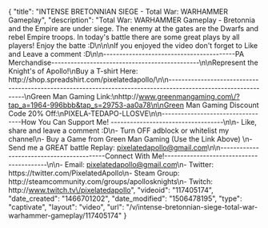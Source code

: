 {
    "title": "INTENSE BRETONNIAN SIEGE - Total War: WARHAMMER Gameplay",
    "description": "Total War: WARHAMMER Gameplay - Bretonnia and the Empire are under siege.  The enemy at the gates are the Dwarfs and rebel Empire troops.  In today's battle there are some great plays by all players!  Enjoy the batte :D\n\n\nIf you enjoyed the video don't forget to Like and Leave a comment :D\n\n-----------------------------------------PA Merchandise----------------------------------------------\n\nRepresent the Knight's of Apollo!\nBuy a T-shirt Here: http:\/\/shop.spreadshirt.com\/pixelatedapollo\/\n\n---------------------------------------------------------------------------------------------------------------\nGreen Man Gaming Link:\nhttp:\/\/www.greenmangaming.com\/?tap_a=1964-996bbb&tap_s=29753-aa0a78\n\nGreen Man Gaming Discount Code 20% Off:\nPIXELA-TEDAPO-LLOSVE\n\n----------------------------------How You Can Support Me! -----------------------------------\n\n- Like, share and leave a comment :D\n- Turn OFF adblock or whitelist my channel\n- Buy a Game from Green Man Gaming (Use the Link Above) \n- Send me a GREAT battle Replay: pixelatedapollo@gmail.com\n\n------------------------------------------Connect With Me!-----------------------------------------\n\n- Email: pixelatedapollo@gmail.com\n- Twitter: https:\/\/twitter.com\/PixelatedApollo\n- Steam Group:  http:\/\/steamcommunity.com\/groups\/apollosknights\n- Twitch: http:\/\/www.twitch.tv\/pixelatedapollo",
    "videoid": "117405174",
    "date_created": "1466701202",
    "date_modified": "1506478195",
    "type": "captivate",
    "layout": "video",
    "url": "\/v\/intense-bretonnian-siege-total-war-warhammer-gameplay\/117405174"
}